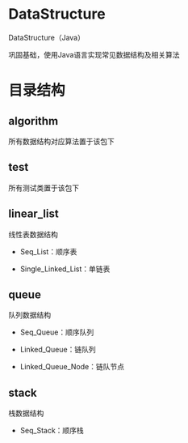 # DataStructure
DataStructure（Java）

巩固基础，使用Java语言实现常见数据结构及相关算法

# 目录结构
## algorithm
所有数据结构对应算法置于该包下

## test
所有测试类置于该包下

## linear_list

线性表数据结构

- Seq_List：顺序表

- Single_Linked_List：单链表

## queue

队列数据结构

- Seq_Queue：顺序队列

- Linked_Queue：链队列

- Linked_Queue_Node：链队节点

## stack

栈数据结构

- Seq_Stack：顺序栈